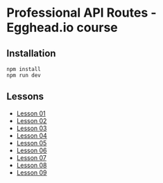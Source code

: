 # Professional API Routes - Egghead.io course

## Installation

```shell
npm install
npm run dev
```

## Lessons

- [Lesson 01](https://github.com/alejandronanez/professional-next-js-api-routes/commit/c92da1a34a342f127c93491e164b0558c9b72c44)
- [Lesson 02](https://github.com/alejandronanez/professional-next-js-api-routes/commit/e0eb2cda38235073da3c0c14399c6cff6fca61f5)
- [Lesson 03](https://github.com/alejandronanez/professional-next-js-api-routes/commit/312a0d0a174b9de78ca15690eff56e797f2c5952)
- [Lesson 04](https://github.com/alejandronanez/professional-next-js-api-routes/commit/83d806c05f739bc6c52daea22eb9779a775028a6)
- [Lesson 05](https://github.com/alejandronanez/professional-next-js-api-routes/commit/6e9ba8429e9054b587c542d5ea908290e695eb66)
- [Lesson 06](https://github.com/alejandronanez/professional-next-js-api-routes/commit/adbcb2bb00616e32c87cbc94c558357e0e8c4985)
- [Lesson 07](https://github.com/alejandronanez/professional-next-js-api-routes/commit/de5a8efce8cfe441c55bb27b0380fc034119ed68)
- [Lesson 08](https://github.com/alejandronanez/professional-next-js-api-routes/commit/8cadbde5d0a99caf20ae473818736688189d92b8)
- [Lesson 09](https://github.com/alejandronanez/professional-next-js-api-routes/commit/4fb306486e2a707bfdd0ccc6dcff294e0f976344)
